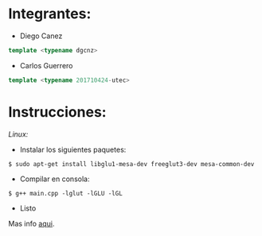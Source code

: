 # Integrantes:

- Diego Canez

```c++
template <typename dgcnz>
```

- Carlos Guerrero

```c++
template <typename 201710424-utec>
```

# Instrucciones:

*Linux:*

- Instalar los siguientes paquetes:

```shell
$ sudo apt-get install libglu1-mesa-dev freeglut3-dev mesa-common-dev
```

- Compilar en consola:

```shell
$ g++ main.cpp -lglut -lGLU -lGL
```

- Listo

Mas info [aqui](http://www.codebind.com/linux-tutorials/install-opengl-ubuntu-linux/).
